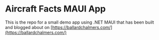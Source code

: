 # Aircraft Facts MAUI App

This is the repo for a small demo app using .NET MAUI that has been built and blogged about on [https://ballardchalmers.com/](https://ballardchalmers.com/)

